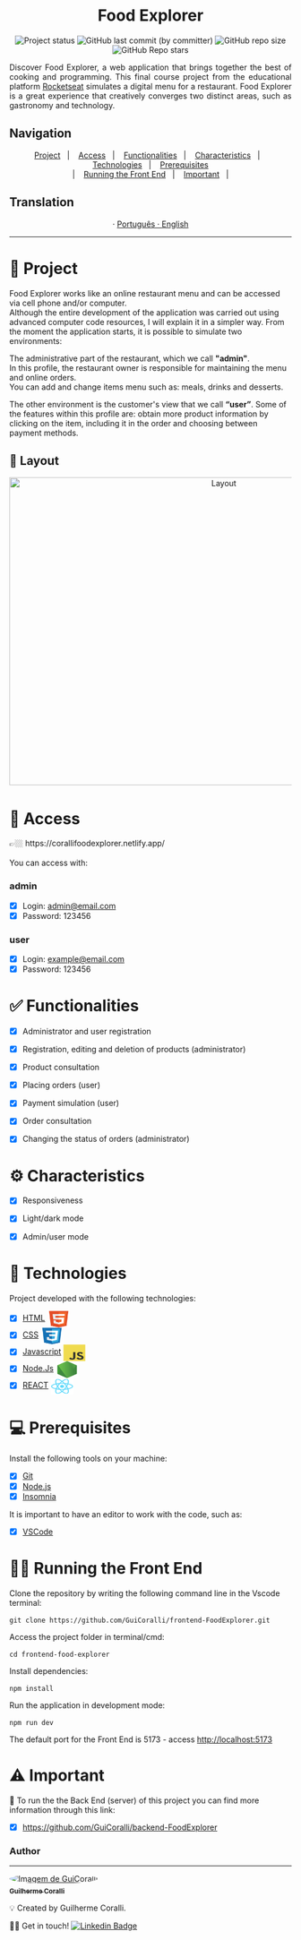<h1 align="center">Food Explorer</h1> 

<p align="center">
	  <img alt="Project status" src="https://img.shields.io/badge/Status-under construction-orange">
	  <img alt="GitHub last commit (by committer)" src="https://img.shields.io/github/last-commit/GuiCoralli/frontend-FoodExplorer">
	  <img alt="GitHub repo size" src="https://img.shields.io/github/repo-size/GuiCoralli/frontend-FoodExplorer">
	  <img alt="GitHub Repo stars" src="https://img.shields.io/github/stars/GuiCoralli/frontend-FoodExplorer?style=social">
</p>


<div>
<p align="justify">
	Discover Food Explorer, a web application that brings together the best of cooking and programming.
	This final course project from the educational platform <a href="https://app.rocketseat.com.br">Rocketseat</a> simulates a digital menu for a restaurant. Food Explorer is a great experience that creatively converges two distinct areas, such as gastronomy and technology.
</p>
<div>

## Navigation

<p align="center">
  <a href="#-Project">Project</a>&nbsp;&nbsp;&nbsp;|&nbsp;&nbsp;&nbsp;
  <a href="#-Access">Access</a>&nbsp;&nbsp;&nbsp;|&nbsp;&nbsp;&nbsp;
  <a href="#-Functionalities">Functionalities</a>&nbsp;&nbsp;&nbsp;|&nbsp;&nbsp;&nbsp;
  <a href="#-Characteristics">Characteristics</a>&nbsp;&nbsp;&nbsp;|&nbsp;&nbsp;&nbsp;
  <a href="#-Technologies">Technologies</a>&nbsp;&nbsp;&nbsp;|&nbsp;&nbsp;&nbsp;
  <a href="#-Prerequisites">Prerequisites</a><br>&nbsp;&nbsp;&nbsp;|&nbsp;&nbsp;&nbsp;
  <a href="#-Running The Front End">Running the Front End</a>&nbsp;&nbsp;&nbsp;|&nbsp;&nbsp;&nbsp;
  <a href="#-Important">Important</a>&nbsp;&nbsp;&nbsp;|&nbsp;&nbsp;&nbsp;
</p>


 ## Translation 
 <p align="center">
   ·
  <a href="https://github.com/GuiCoralli/frontend-FoodExplorer/blob/main/README-PT_BR.md"> Português
  ·
  <a href="https://github.com/GuiCoralli/frontend-FoodExplorer/blob/main/README.md"> English
  </a>




_____________________________________________________________________________________


# 📄 Project

<div>

Food Explorer works like an online restaurant menu and can be accessed via cell phone and/or computer.<br> Although the entire development of the application was carried out using advanced computer code resources, I will explain it in a simpler way. From the moment the application starts, it is possible to simulate two environments:

The administrative part of the restaurant, which we call <strong>"admin"</strong>.<br> In this profile, the restaurant owner is responsible for maintaining the menu and online orders.<br> You can add and change items menu such as: meals, drinks and desserts.

The other environment is the customer's view that we call <strong>“user”</strong>. Some of the features within this profile are: obtain more product information by clicking on the item, including it in the order and choosing between payment methods.

</div>


## 🎥 Layout


<div align="center">
<img width="750" height="550" title="Layout" src="https://github.com/GuiCoralli/frontend-FoodExplorer/assets/134714337/a87d292c-06a3-46f1-bce9-0c497d620d45"/>
	
</div>


# 📌 Access

<div>
	👉🏼 https://corallifoodexplorer.netlify.app/

</div>

<br>
You can access with:

### admin

- [x] Login: admin@email.com
- [x] Password: 123456

 ### user 

- [x] Login: example@email.com
- [x] Password: 123456

</div>	

# ✅ Functionalities
- [x] Administrator and user registration
- [x] Registration, editing and deletion of products (administrator)
- [x] Product consultation
- [x] Placing orders (user)
- [x] Payment simulation (user)
- [x] Order consultation
- [x] Changing the status of orders (administrator)


# ⚙️ Characteristics
- [x] Responsiveness
- [x] Light/dark mode
- [x] Admin/user mode 


# 🚀 Technologies 
 Project developed with the following technologies:
<div>
	
- [x] [HTML](https://developer.mozilla.org/en-US/docs/Web/HTML) <img align="center" alt="Gui-HTML" height="30" width="40" src="https://raw.githubusercontent.com/devicons/devicon/master/icons/html5/html5-original.svg">
- [x] [CSS](https://developer.mozilla.org/en-US/docs/Web/CSS) <img align="center" alt="Gui-CSS" height="30" width="40" src="https://raw.githubusercontent.com/devicons/devicon/master/icons/css3/css3-original.svg">
- [x] [Javascript](https://developer.mozilla.org/en-US/docs/Web/Javascript) <img align="center" alt="Gui-JAVASCRIPT" height="30" width="40" src="https://raw.githubusercontent.com/devicons/devicon/master/icons/javascript/javascript-original.svg">
- [x] [Node.Js](https://nodejs.org/api/documentation.html) <img align="center" alt="Gui-NODEJS" height="30" width="40" src="https://raw.githubusercontent.com/devicons/devicon/master/icons/nodejs/nodejs-original.svg">
- [x] [REACT](https://developer.mozilla.org/pt-BR/docs/Learn/Tools_and_testing/Client-side_JavaScript_frameworks/React_getting_started) <img align="center" alt="Gui-REACT" height="30" width="40" src="https://raw.githubusercontent.com/devicons/devicon/master/icons/react/react-original.svg">
 
 </div>

# 💻 Prerequisites

  Install the following tools on your machine: 
- [x] [Git](https://git-scm.com)
- [x] [Node.js](https://nodejs.org/en/)
- [X] [Insomnia](https://insomnia.rest/download)

It is important to have an editor to work with the code, such as:
- [x] [VSCode](https://code.visualstudio.com/)


# 🔄✅ Running the Front End

Clone the repository by writing the following command line in the Vscode terminal:
```
git clone https://github.com/GuiCoralli/frontend-FoodExplorer.git
```

Access the project folder in terminal/cmd:
```
cd frontend-food-explorer
```

Install dependencies:
```
npm install
```

Run the application in development mode:
```
npm run dev
```

The default port for the Front End is 5173 - access <http://localhost:5173>


# ⚠️ Important 

<div>
	
 🎲 To run the the Back End (server) of this project you can find more information through this link: 
  - [x] https://github.com/GuiCoralli/backend-FoodExplorer

</div>


### Author
------------
<a href="https://github.com/GuiCoralli?tab=repositories">
 <img style="border-radius: 50%;" src="https://github.com/GuiCoralli.png" width="100px;" alt="Imagem de GuiCoralli"/>
 <br /> <sub><b>Guilherme Coralli</b></sub></a>


💡 Created by Guilherme Coralli. 

👋🏽 Get in touch!
[![Linkedin Badge](https://img.shields.io/badge/LinkedIn-0077B5?logo=Linkedin&logoColor=white&link=https://www.linkedin.com/in/guicoralli/)](https://www.linkedin.com/in/guicoralli/) 
